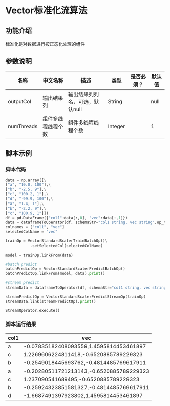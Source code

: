 # Vector标准化流算法

## 功能介绍

 标准化是对数据进行按正态化处理的组件
 
## 参数说明 

| 名称 | 中文名称 | 描述 | 类型 | 是否必须？ | 默认值 |
| --- | --- | --- | --- | --- | --- |
| outputCol | 输出结果列 | 输出结果列列名，可选，默认null | String |  | null |
| numThreads | 组件多线程线程个数 | 组件多线程线程个数 | Integer |  | 1 |


## 脚本示例

### 脚本代码

```python
data = np.array([\
["a", "10.0, 100"],\
["b", "-2.5, 9"],\
["c", "100.2, 1"],\
["d", "-99.9, 100"],\
["a", "1.4, 1"],\
["b", "-2.2, 9"],\
["c", "100.9, 1"]])
df = pd.DataFrame({"col1":data[:,0], "vec":data[:,1]})
data = dataframeToOperator(df, schemaStr="col1 string, vec string",op_type="batch")
colnames = ["col1", "vec"]
selectedColName = "vec"

trainOp = VectorStandardScalerTrainBatchOp()\
           .setSelectedCol(selectedColName)
       
model = trainOp.linkFrom(data)

#batch predict                  
batchPredictOp = VectorStandardScalerPredictBatchOp()
batchPredictOp.linkFrom(model, data).print()

#stream predict
streamData = dataframeToOperator(df, schemaStr="col1 string, vec string",op_type="stream")

streamPredictOp = VectorStandardScalerPredictStreamOp(trainOp)
streamData.link(streamPredictOp).print()

StreamOperator.execute()
```
### 脚本运行结果

col1|vec
----|---
a|-0.07835182408093559,1.4595814453461897
c|1.2269606224811418,-0.6520885789229323
b|-0.2549018445693762,-0.4814485769617911
a|-0.20280511721213143,-0.6520885789229323
c|1.237090541689495,-0.6520885789229323
b|-0.25924323851581327,-0.4814485769617911
d|-1.6687491397923802,1.4595814453461897



